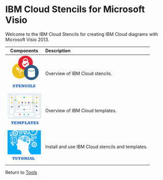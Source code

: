 # IBM Cloud Stencils for Microsoft Visio

Welcome to the IBM Cloud Stencils for creating IBM Cloud diagrams with Microsoft Visio 2013.  

| Components | Description |
| :---: | :--- |
| [![Stencils](images/stencils_icon.png)](components/stencils.md) | Overview of IBM Cloud stencils. | 
| [![Templates](images/templates_icon.png)](components/templates.md) | Overview of IBM Cloud templates. |
| [![Tutorial](images/tutorial_icon.png)](components/tutorial.md) | Install and use IBM Cloud stencils and templates. |

Return to [Tools](/README.md) 
